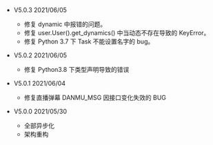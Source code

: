 + V5.0.3  2021/06/05
  + 修复 dynamic 中报错的问题。
  + 修复 user.User().get_dynamics() 中当动态不存在导致的 KeyError。
  + 修复 Python 3.7 下 Task 不能设置名字的 bug。

+ V5.0.2  2021/06/05
  + 修复 Python3.8 下类型声明导致的错误

+ V5.0.1  2021/06/04
  + 修复直播弹幕 DANMU_MSG 因接口变化失效的 BUG

+ V5.0.0  2021/05/30
  + 全部异步化
  + 架构重构